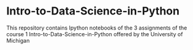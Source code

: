 # Intro-to-Data-Science-in-Python
This repository contains Ipython notebooks of the 3 assignments of the course 1 Intro-to-Data-Science-in-Python
offered by the University of Michigan
